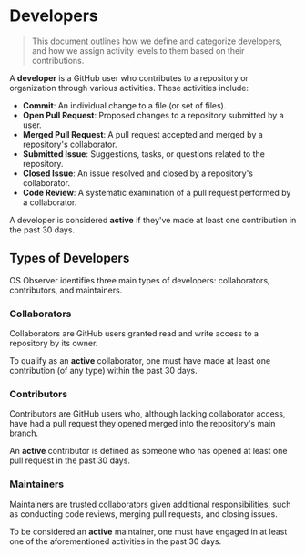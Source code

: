 # Developers

> This document outlines how we define and categorize developers, and how we assign activity levels to them based on their contributions.

A **developer** is a GitHub user who contributes to a repository or organization through various activities. These activities include:

- **Commit**: An individual change to a file (or set of files).
- **Open Pull Request**: Proposed changes to a repository submitted by a user.
- **Merged Pull Request**: A pull request accepted and merged by a repository's collaborator.
- **Submitted Issue**: Suggestions, tasks, or questions related to the repository.
- **Closed Issue**: An issue resolved and closed by a repository's collaborator.
- **Code Review**: A systematic examination of a pull request performed by a collaborator.

A developer is considered **active** if they've made at least one contribution in the past 30 days.

## Types of Developers

OS Observer identifies three main types of developers: collaborators, contributors, and maintainers.

### Collaborators

Collaborators are GitHub users granted read and write access to a repository by its owner. 

To qualify as an **active** collaborator, one must have made at least one contribution (of any type) within the past 30 days.

### Contributors

Contributors are GitHub users who, although lacking collaborator access, have had a pull request they opened merged into the repository's main branch.

An **active** contributor is defined as someone who has opened at least one pull request in the past 30 days.

### Maintainers

Maintainers are trusted collaborators given additional responsibilities, such as conducting code reviews, merging pull requests, and closing issues.

To be considered an **active** maintainer, one must have engaged in at least one of the aforementioned activities in the past 30 days.